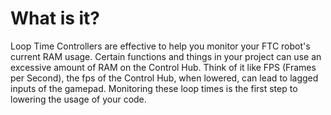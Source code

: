 # What is it?

Loop Time Controllers are effective to help you monitor your FTC robot's current RAM usage. Certain functions and things in your project can use an excessive amount of RAM on the Control Hub. Think of it like FPS (Frames per Second), the fps of the Control Hub, when lowered, can lead to lagged inputs of the gamepad. Monitoring these loop times is the first step to lowering the usage of your code.
